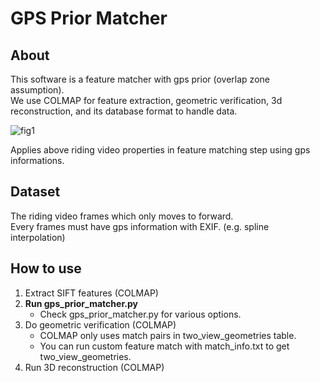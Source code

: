 # GPS Prior Matcher
## About
This software is a feature matcher with gps prior (overlap zone assumption).  
We use COLMAP for feature extraction, geometric verification, 3d reconstruction, and its database format to handle data.

![fig1](https://user-images.githubusercontent.com/34531488/218943488-bc327651-469e-40ae-8426-ffb3e0ac63e3.png)

Applies above riding video properties in feature matching step using gps informations. 

## Dataset
The riding video frames which only moves to forward.  
Every frames must have gps information with EXIF. (e.g. spline interpolation)

## How to use
1. Extract SIFT features (COLMAP)
2. **Run gps_prior_matcher.py**
   * Check gps_prior_matcher.py for various options.
3. Do geometric verification (COLMAP)
   * COLMAP only uses match pairs in two_view_geometries table.
   * You can run custom feature match with match_info.txt to get two_view_geometries.
4. Run 3D reconstruction (COLMAP)
